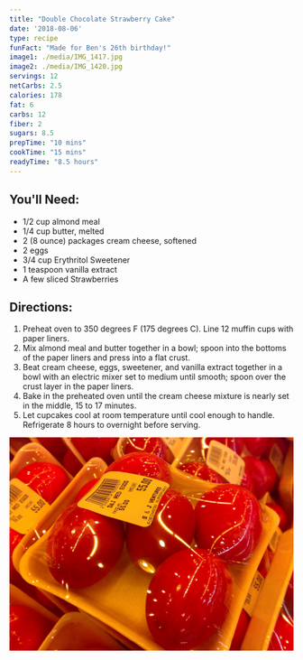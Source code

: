 ```yaml
---
title: "Double Chocolate Strawberry Cake"
date: '2018-08-06'
type: recipe
funFact: "Made for Ben's 26th birthday!"
image1: ./media/IMG_1417.jpg
image2: ./media/IMG_1420.jpg
servings: 12
netCarbs: 2.5
calories: 178
fat: 6
carbs: 12
fiber: 2
sugars: 8.5
prepTime: "10 mins"
cookTime: "15 mins"
readyTime: "8.5 hours"
---
```


## You'll Need:

- 1/2 cup almond meal
- 1/4 cup butter, melted
- 2 (8 ounce) packages cream cheese, softened
- 2 eggs
- 3/4 cup Erythritol Sweetener
- 1 teaspoon vanilla extract
- A few sliced Strawberries

## Directions:

1. Preheat oven to 350 degrees F (175 degrees C). Line 12 muffin cups with paper liners.
2. Mix almond meal and butter together in a bowl; spoon into the bottoms of the paper liners and press into a flat crust.
3. Beat cream cheese, eggs, sweetener, and vanilla extract together in a bowl with an electric mixer set to medium until smooth; spoon over the crust layer in the paper liners.
4. Bake in the preheated oven until the cream cheese mixture is nearly set in the middle, 15 to 17 minutes.
5. Let cupcakes cool at room temperature until cool enough to handle. Refrigerate 8 hours to overnight before serving.

![](./media/salty_egg.jpg)